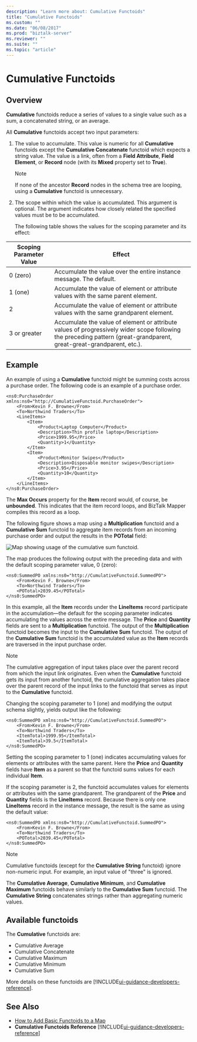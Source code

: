 ```yaml
---
description: "Learn more about: Cumulative Functoids"
title: "Cumulative Functoids"
ms.custom: ""
ms.date: "06/08/2017"
ms.prod: "biztalk-server"
ms.reviewer: ""
ms.suite: ""
ms.topic: "article"
---
```

# Cumulative Functoids

## Overview
**Cumulative** functoids reduce a series of values to a single value such as a sum, a concatenated string, or an average.  

 All **Cumulative** functoids accept two input parameters:  

1. The value to accumulate. This value is numeric for all **Cumulative** functoids except the **Cumulative Concatenate** functoid which expects a string value. The value is a link, often from a **Field Attribute**, **Field Element**, or **Record** node (with its **Mixed** property set to **True**).  

   > [!NOTE]
   >  If none of the ancestor **Record** nodes in the schema tree are looping, using a **Cumulative** functoid is unnecessary.  

2. The scope within which the value is accumulated. This argument is optional. The argument indicates how closely related the specified values must be to be accumulated.  

   The following table shows the values for the scoping parameter and its effect:  

|Scoping Parameter Value|Effect|  
|-----------------------------|------------|  
|0 (zero)|Accumulate the value over the entire instance message. The default.|  
|1 (one)|Accumulate the value of element or attribute values with the same parent element.|  
|2|Accumulate the value of element or attribute values with the same grandparent element.|  
|3 or greater|Accumulate the value of element or attribute values of progressively wider scope following the preceding pattern (great-grandparent, great-great-grandparent, etc.).|  

## Example  
 An example of using a **Cumulative** functoid might be summing costs across a purchase order. The following code is an example of a purchase order.  

```  
<ns0:PurchaseOrder xmlns:ns0="http://CumulativeFunctoid.PurchaseOrder">  
    <From>Kevin F. Browne</From>  
    <To>Northwind Traders</To>  
    <LineItems>  
        <Item>  
            <Product>Laptop Computer</Product>  
            <Description>Thin profile laptop</Description>  
            <Price>1999.95</Price>  
            <Quantity>1</Quantity>  
        </Item>  
        <Item>  
            <Product>Monitor Swipes</Product>  
            <Description>Disposable monitor swipes</Description>  
            <Price>3.95</Price>  
            <Quantity>10</Quantity>  
        </Item>  
    </LineItems>  
</ns0:PurchaseOrder>  
```  

 The **Max Occurs** property for the **Item** record would, of course, be **unbounded**. This indicates that the item record loops, and BizTalk Mapper compiles this record as a loop.  

 The following figure shows a map using a **Multiplication** functoid and a **Cumulative Sum** functoid to aggregate item records from an incoming purchase order and output the results in the **POTotal** field:  

 ![Map showing usage of the cumulative sum functoid.](../core/media/cumulativefunctoids.gif "cumulativefunctoids")  


 The map produces the following output with the preceding data and with the default scoping parameter value, 0 (zero):  

```  
<ns0:SummedPO xmlns:ns0="http://CumulativeFunctoid.SummedPO">  
    <From>Kevin F. Browne</From>  
    <To>Northwind Traders</To>  
    <POTotal>2039.45</POTotal>  
</ns0:SummedPO>  
```  

 In this example, all the **Item** records under the **LineItems** record participate in the accumulation—the default for the scoping parameter indicates accumulating the values across the entire message. The **Price** and **Quantity** fields are sent to a **Multiplication** functoid. The output of the **Multiplication** functoid becomes the input to the **Cumulative Sum** functoid. The output of the **Cumulative Sum** functoid is the accumulated value as the **Item** records are traversed in the input purchase order.  

> [!NOTE]
>  The cumulative aggregation of input takes place over the parent record from which the input link originates. Even when the **Cumulative** functoid gets its input from another functoid, the cumulative aggregation takes place over the parent record of the input links to the functoid that serves as input to the **Cumulative** functoid.  

 Changing the scoping parameter to 1 (one) and modifying the output schema slightly, yields output like the following:  

```  
<ns0:SummedPO xmlns:ns0="http://CumulativeFunctoid.SummedPO">  
    <From>Kevin F. Browne</From>  
    <To>Northwind Traders</To>  
    <ItemTotal>1999.95</ItemTotal>  
    <ItemTotal>39.5</ItemTotal>  
</ns0:SummedPO>  
```  

 Setting the scoping parameter to 1 (one) indicates accumulating values for elements or attributes with the same parent. Here the **Price** and **Quantity** fields have **Item** as a parent so that the functoid sums values for each individual **Item**.  

 If the scoping parameter is 2, the functoid accumulates values for elements or attributes with the same grandparent. The grandparent of the **Price** and **Quantity** fields is the **LineItems** record. Because there is only one **LineItems** record in the instance message, the result is the same as using the default value:  

```  
<ns0:SummedPO xmlns:ns0="http://CumulativeFunctoid.SummedPO">  
    <From>Kevin F. Browne</From>  
    <To>Northwind Traders</To>  
    <POTotal>2039.45</POTotal>  
</ns0:SummedPO>  
```  

> [!NOTE]
>  Cumulative functoids (except for the **Cumulative String** functoid) ignore non-numeric input. For example, an input value of "three" is ignored.  

 The **Cumulative Average**, **Cumulative Minimum**, and **Cumulative Maximum** functoids behave similarly to the **Cumulative Sum** functoid. The **Cumulative String** concatenates strings rather than aggregating numeric values.  

## Available functoids

 The **Cumulative** functoids are: 

* Cumulative Average
* Cumulative Concatenate
* Cumulative Maximum
* Cumulative Minimum
* Cumulative Sum

More details on these functoids are [!INCLUDE[ui-guidance-developers-reference](../includes/ui-guidance-developers-reference.md)].

## See Also  
- [How to Add Basic Functoids to a Map](../core/how-to-add-basic-functoids-to-a-map.md)   
- **Cumulative Functoids Reference** [!INCLUDE[ui-guidance-developers-reference](../includes/ui-guidance-developers-reference.md)]
